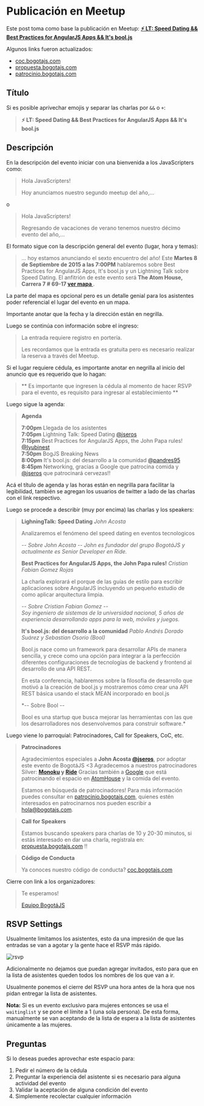 # Publicación en Meetup

Este post toma como base la publicación en Meetup:
**[⚡️ LT: Speed Dating && Best Practices for AngularJS Apps && It's bool.js](https://www.meetup.com/BogotaJS/events/225044575/)**

Algunos links fueron actualizados:

- [coc.bogotajs.com](http://coc.bogotajs.com)
- [propuesta.bogotajs.com](http://propuesta.bogotajs.com)
- [patrocinio.bogotajs.com](http://patrocinio.bogotajs.com)

## Título

Si es posible aprivechar emojis y separar las charlas por `&&` o `+`:

> **⚡️ LT: Speed Dating && Best Practices for AngularJS Apps && It's bool.js**


## Descripción

En la descripción del evento iniciar con una bienvenida a los JavaScripters como:

> Hola JavaScripters!
>
> Hoy anunciamos nuestro segundo meetup del año,...

o


> Hola JavaScripters!
> 
> Regresando de vacaciones de verano tenemos nuestro décimo evento del año,...

El formato sigue con la descripción general del evento (lugar, hora y temas):

> ... hoy estamos anunciando el sexto encuentro del año! Este **Martes 8 de 
> Septiembre de 2015 a las 7:00PM** hablaremos sobre Best Practices for AngularJS 
> Apps, It's bool.js y un Lightning Talk sobre Speed Dating. El anfitrión de este 
> evento será **The Atom House, Carrera 7 # 69-17 [ ver mapa ](https://www.google.com/maps/d/viewer?mid=z6o4mltmCrag.kioa-Dn-dMc4)**.

La parte del mapa es opcional pero es un detalle genial para los asistentes
poder referencial el lugar del evento en un mapa.

Importante anotar que la fecha y la dirección están en negrilla.

Luego se continúa con información sobre el ingreso:

> La entrada requiere registro en portería.
>
> Les recordamos que la entrada es gratuita pero es necesario realizar la reserva 
a través del Meetup.

Si el lugar requiere cédula, es importante anotar en negrilla al inicio del anuncio 
que es requerido que lo hagan:

> ** Es importante que ingresen la cédula al momento de hacer RSVP para el evento,
> es requisito para ingresar al establecimiento **

Luego sigue la agenda:

> **Agenda**
> 
> **7:00pm** Llegada de los asistentes  
> **7:05pm** Lightning Talk: Speed Dating [@jseros](https://twitter.com/jseros)  
> **7:15pm** Best Practices for AngularJS Apps,  the John Papa rules! [@Iyubinest](https://twitter.com/Iyubinest)  
> **7:50pm** BogJS Breaking News  
> **8:00pm** It's bool.js: del desarrollo a la comunidad [@pandres95](https://twitter.com/pandres95) 
> **8:45pm** Networking, gracias a Google que patrocina comida y [@jseros](https://twitter.com/jseros) que patrocinará cervezas!!

Acá el título de agenda y las horas están en negrilla para facilitar la 
legibilidad, también se agregan los usuarios de twitter a lado de las charlas
con el link respectivo.

Luego se procede a describir (muy por encima) las charlas y los speakers:

> **LighningTalk: Speed Dating**
> *John Acosta*
> 
> Analizaremos el fenómeno del speed dating en eventos tecnologicos 
> 
> *-- Sobre John Acosta -- 
> John es fundador del grupo BogotáJS y actualmente es Senior Developer en Ride.*
> 
> 
> **Best Practices for AngularJS Apps,  the John Papa rules!**
> *Cristian Fabian Gomez Rojas*
> 
> La charla explorará el porque de las guías de estilo para escribir aplicaciones sobre AngularJS incluyendo un pequeño estudio de como aplicar arquitectura limpia. 
> 
> *-- Sobre Cristian Fabian Gomez --  
> Soy ingeniero de sistemas de la universidad nacional, 5 años de experiencia desarrollando apps para la web, móviles y juegos.*
> 
> 
> **It's bool.js: del desarrollo a la comunidad**
> *Pablo Andrés Dorado Suárez y Sebastian Osorio (Bool)*
> 
> Bool.js nace como un framework para desarrollar APIs de manera sencilla, y crece como una opción para integrar a la perfección diferentes configuraciones de tecnologías de backend y frontend al desarrollo de una API REST. 
> 
> En esta conferencia, hablaremos sobre la filosofía de desarrollo que motivó a la creación de bool.js y mostraremos cómo crear una API REST básica usando el stack MEAN incorporado en bool.js 
> 
> *-- Sobre Bool --
> 
> Bool es una startup que busca mejorar las herramientas con las que los desarrolladores nos desenvolvemos para construir software.*

Luego viene lo parroquial: Patrocinadores, Call for Speakers, CoC, etc.

> **Patrocinadores**
> 
> Agradecimientos especiales a **John Acosta [@jseros](https://twitter.com/jseros)**, por adoptar este evento de BogotáJS <3 
> Agradecemos a nuestros patrocinadores Silver: **[Monoku](http://monoku.com) y [Ride](https://ride.com)**
> Gracias también a [Google](https://google.com) que está patrocinando el espacio en [AtomHouse](https://theatomhouse.com) y la comida del evento. 
> 
> Estamos en búsqueda de patrocinadores! Para más información puedes consultar en [patrocinio.bogotajs.com](http://patrocinio.bogotajs.com), quienes estén interesados en patrocinarnos nos pueden escribir a [hola@bogotajs.com](mailto:hola@bogotajs.com). 

> **Call for Speakers**
> 
> Estamos buscando speakers para charlas de 10 y 20-30 minutos, si estás interesado en dar una charla, regístrala en: [propuesta.bogotajs.com](http://propuesta.bogotajs.com) !!

> **Código de Conducta**
> 
> Ya conoces nuestro código de conducta? [coc.bogotajs.com](coc.bogotajs.com)

Cierre con link a los organizadores:

> Te esperamos!
> 
> [Equipo BogotáJS](https://github.com/coljs/bogotajs)


## RSVP Settings

Usualmente limitamos los asistentes, esto da una impresión de que las entradas se
van a agotar y la gente hace el RSVP más rápido.

![rsvp](https://raw.githubusercontent.com/coljs/bogotajs/master/assets/img/refs/rsvp.png)

Adicionalmente no dejamos que puedan agregar invitados, esto para que en la lista
de asistentes queden todos los nombres de los que van a ir.

Usualmente ponemos el cierre del RSVP una hora antes de la hora que nos pidan 
entregar la lista de asistentes.

**Nota:** Si es un evento exclusivo para mujeres entonces se usa el `waitinglist` y se
pone el límite a 1 (una sola persona). De esta forma, manualmente se van aceptando 
de la lista de espera a la lista de asistentes únicamente a las mujeres.

## Preguntas

Si lo deseas puedes aprovechar este espacio para:

1. Pedir el número de la cédula
2. Preguntar la experiencia del asistente si es necesario para alguna actividad del evento
3. Validar la aceptación de alguna condición del evento
4. Simplemente recolectar cualquier información


